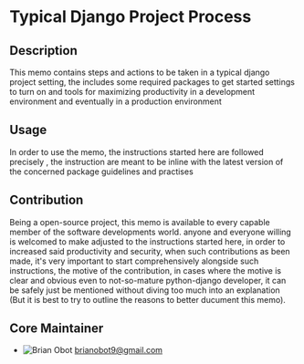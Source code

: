 # Typical Django Project Process

## Description
This memo contains steps and actions to be taken in a typical django project setting, the includes some required packages to get started
settings to turn on and tools for maximizing productivity in a development environment and eventually in a production environment

## Usage
In order to use the memo, the instructions started here are followed precisely , the instruction are meant to be inline with
the latest version of the concerned package guidelines and practises

## Contribution
Being a open-source project, this memo is available to every capable member of the software developments world.
anyone and everyone willing is welcomed to make adjusted to the instructions started here, in order to increased said productivity and security, when such contributions as been made, it's very important to start comprehensively alongside such instructions, the motive of the contribution, in cases where the motive is clear and obvious even to not-so-mature python-django developer, it can be safely just be mentioned without diving too much into an explanation (But it is best to try to outline the reasons to better ducument this memo).

## Core Maintainer
- ![Brian Obot](''https://www.github.com/brianobot') <brianobot9@gmail.com>